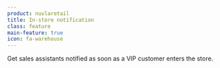 ```yaml
---
product: nuvlaretail
title: In-store notification
class: feature
main-feature: true
icon: fa-warehouse
---
```


Get sales assistants notified as soon as a VIP customer enters the store.
